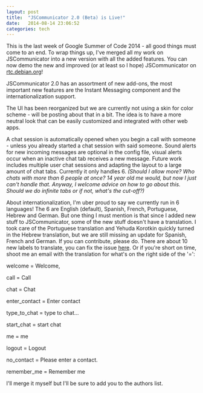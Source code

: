 ```yaml
---
layout: post
title:  "JSCommunicator 2.0 (Beta) is Live!"
date:   2014-08-14 23:06:52
categories: tech
---
```


This is the last week of Google Summer of Code 2014 - all good things must come to an end. To wrap things up, I've merged all my work on JSCommunicator into a new version with all the added features. You can now demo the new and improved (or at least so I hope) JSCommunicator on [rtc.debian.org](https://rtc.debian.org/)!

JSCommunicator 2.0 has an assortment of new add-ons, the most important new features are the Instant Messaging component and the internationalization support.

The UI has been reorganized but we are currently not using a skin for color scheme - will be posting about that in a bit. The idea is to have a more neutral look that can be easily customized and integrated with other web apps.

A chat session is automatically opened when you begin a call with someone - unless you already started a chat session with said someone. Sound alerts for new incoming messages are optional in the config file, visual alerts occur when an inactive chat tab receives a new message. Future work includes multiple user chat sessions and adapting the layout to a large amount of chat tabs. Currently it only handles 6. *(Should I allow more? Who chats with more than 6 people at once? 14 year old me would, but now I just can't handle that. Anyway, I welcome advice on how to go about this. Should we do infinite tabs or if not, what's the cut-off?)*

About internationalization, I'm uber proud to say we currently run in 6 languages! The 6 are English (default), Spanish, French, Portuguese, Hebrew and German. But one thing I must mention is that since I added new stuff to JSCommunicator, some of the new stuff doesn't have a translation. I took care of the Portuguese translation and Yehuda Korotkin quickly turned in the Hebrew translation, but we are still missing an update for Spanish, French and German. If you can contribute, please do. There are about 10 new labels to translate, you can fix the issue [here](https://github.com/opentelecoms-org/jscommunicator/issues/42). Or if you're short on time, shoot me an email with the translation for what's on the right side of the '=':

welcome = Welcome, 

call = Call

chat = Chat 

enter_contact = Enter contact

type_to_chat = type to chat...

start_chat = start chat

me = me

logout = Logout

no_contact = Please enter a contact.

remember_me = Remember me

I'll merge it myself but I'll be sure to add you to the authors list.